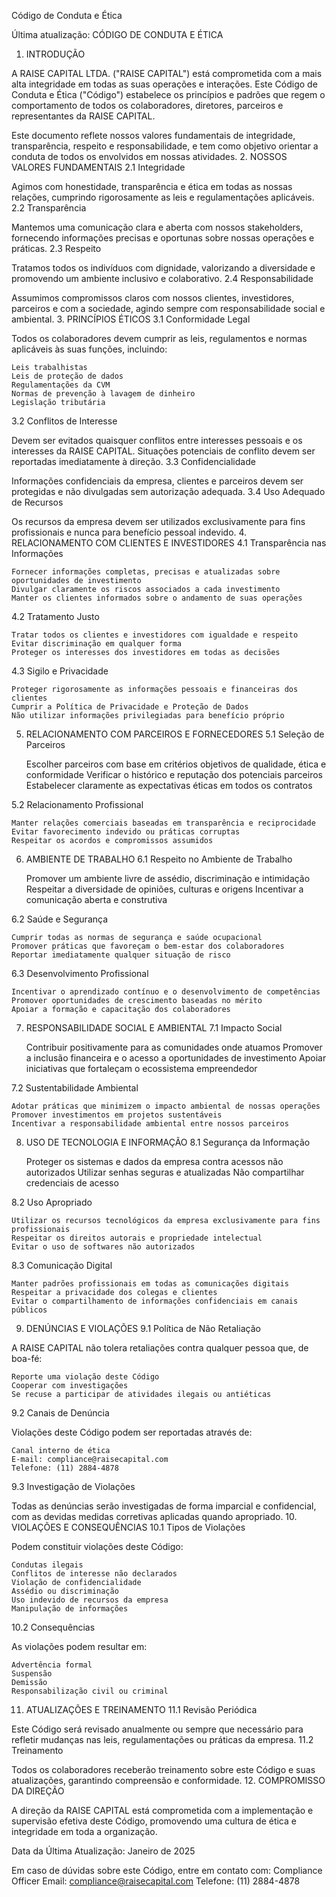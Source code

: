 Código de Conduta e Ética

Última atualização: 
CÓDIGO DE CONDUTA E ÉTICA
1. INTRODUÇÃO

A RAISE CAPITAL LTDA. ("RAISE CAPITAL") está comprometida com a mais alta integridade em todas as suas operações e interações. Este Código de Conduta e Ética ("Código") estabelece os princípios e padrões que regem o comportamento de todos os colaboradores, diretores, parceiros e representantes da RAISE CAPITAL.

Este documento reflete nossos valores fundamentais de integridade, transparência, respeito e responsabilidade, e tem como objetivo orientar a conduta de todos os envolvidos em nossas atividades.
2. NOSSOS VALORES FUNDAMENTAIS
2.1 Integridade

Agimos com honestidade, transparência e ética em todas as nossas relações, cumprindo rigorosamente as leis e regulamentações aplicáveis.
2.2 Transparência

Mantemos uma comunicação clara e aberta com nossos stakeholders, fornecendo informações precisas e oportunas sobre nossas operações e práticas.
2.3 Respeito

Tratamos todos os indivíduos com dignidade, valorizando a diversidade e promovendo um ambiente inclusivo e colaborativo.
2.4 Responsabilidade

Assumimos compromissos claros com nossos clientes, investidores, parceiros e com a sociedade, agindo sempre com responsabilidade social e ambiental.
3. PRINCÍPIOS ÉTICOS
3.1 Conformidade Legal

Todos os colaboradores devem cumprir as leis, regulamentos e normas aplicáveis às suas funções, incluindo:

    Leis trabalhistas
    Leis de proteção de dados
    Regulamentações da CVM
    Normas de prevenção à lavagem de dinheiro
    Legislação tributária

3.2 Conflitos de Interesse

Devem ser evitados quaisquer conflitos entre interesses pessoais e os interesses da RAISE CAPITAL. Situações potenciais de conflito devem ser reportadas imediatamente à direção.
3.3 Confidencialidade

Informações confidenciais da empresa, clientes e parceiros devem ser protegidas e não divulgadas sem autorização adequada.
3.4 Uso Adequado de Recursos

Os recursos da empresa devem ser utilizados exclusivamente para fins profissionais e nunca para benefício pessoal indevido.
4. RELACIONAMENTO COM CLIENTES E INVESTIDORES
4.1 Transparência nas Informações

    Fornecer informações completas, precisas e atualizadas sobre oportunidades de investimento
    Divulgar claramente os riscos associados a cada investimento
    Manter os clientes informados sobre o andamento de suas operações

4.2 Tratamento Justo

    Tratar todos os clientes e investidores com igualdade e respeito
    Evitar discriminação em qualquer forma
    Proteger os interesses dos investidores em todas as decisões

4.3 Sigilo e Privacidade

    Proteger rigorosamente as informações pessoais e financeiras dos clientes
    Cumprir a Política de Privacidade e Proteção de Dados
    Não utilizar informações privilegiadas para benefício próprio

5. RELACIONAMENTO COM PARCEIROS E FORNECEDORES
5.1 Seleção de Parceiros

    Escolher parceiros com base em critérios objetivos de qualidade, ética e conformidade
    Verificar o histórico e reputação dos potenciais parceiros
    Estabelecer claramente as expectativas éticas em todos os contratos

5.2 Relacionamento Profissional

    Manter relações comerciais baseadas em transparência e reciprocidade
    Evitar favorecimento indevido ou práticas corruptas
    Respeitar os acordos e compromissos assumidos

6. AMBIENTE DE TRABALHO
6.1 Respeito no Ambiente de Trabalho

    Promover um ambiente livre de assédio, discriminação e intimidação
    Respeitar a diversidade de opiniões, culturas e origens
    Incentivar a comunicação aberta e construtiva

6.2 Saúde e Segurança

    Cumprir todas as normas de segurança e saúde ocupacional
    Promover práticas que favoreçam o bem-estar dos colaboradores
    Reportar imediatamente qualquer situação de risco

6.3 Desenvolvimento Profissional

    Incentivar o aprendizado contínuo e o desenvolvimento de competências
    Promover oportunidades de crescimento baseadas no mérito
    Apoiar a formação e capacitação dos colaboradores

7. RESPONSABILIDADE SOCIAL E AMBIENTAL
7.1 Impacto Social

    Contribuir positivamente para as comunidades onde atuamos
    Promover a inclusão financeira e o acesso a oportunidades de investimento
    Apoiar iniciativas que fortaleçam o ecossistema empreendedor

7.2 Sustentabilidade Ambiental

    Adotar práticas que minimizem o impacto ambiental de nossas operações
    Promover investimentos em projetos sustentáveis
    Incentivar a responsabilidade ambiental entre nossos parceiros

8. USO DE TECNOLOGIA E INFORMAÇÃO
8.1 Segurança da Informação

    Proteger os sistemas e dados da empresa contra acessos não autorizados
    Utilizar senhas seguras e atualizadas
    Não compartilhar credenciais de acesso

8.2 Uso Apropriado

    Utilizar os recursos tecnológicos da empresa exclusivamente para fins profissionais
    Respeitar os direitos autorais e propriedade intelectual
    Evitar o uso de softwares não autorizados

8.3 Comunicação Digital

    Manter padrões profissionais em todas as comunicações digitais
    Respeitar a privacidade dos colegas e clientes
    Evitar o compartilhamento de informações confidenciais em canais públicos

9. DENÚNCIAS E VIOLAÇÕES
9.1 Política de Não Retaliação

A RAISE CAPITAL não tolera retaliações contra qualquer pessoa que, de boa-fé:

    Reporte uma violação deste Código
    Cooperar com investigações
    Se recuse a participar de atividades ilegais ou antiéticas

9.2 Canais de Denúncia

Violações deste Código podem ser reportadas através de:

    Canal interno de ética
    E-mail: compliance@raisecapital.com
    Telefone: (11) 2884-4878

9.3 Investigação de Violações

Todas as denúncias serão investigadas de forma imparcial e confidencial, com as devidas medidas corretivas aplicadas quando apropriado.
10. VIOLAÇÕES E CONSEQUÊNCIAS
10.1 Tipos de Violações

Podem constituir violações deste Código:

    Condutas ilegais
    Conflitos de interesse não declarados
    Violação de confidencialidade
    Assédio ou discriminação
    Uso indevido de recursos da empresa
    Manipulação de informações

10.2 Consequências

As violações podem resultar em:

    Advertência formal
    Suspensão
    Demissão
    Responsabilização civil ou criminal

11. ATUALIZAÇÕES E TREINAMENTO
11.1 Revisão Periódica

Este Código será revisado anualmente ou sempre que necessário para refletir mudanças nas leis, regulamentações ou práticas da empresa.
11.2 Treinamento

Todos os colaboradores receberão treinamento sobre este Código e suas atualizações, garantindo compreensão e conformidade.
12. COMPROMISSO DA DIREÇÃO

A direção da RAISE CAPITAL está comprometida com a implementação e supervisão efetiva deste Código, promovendo uma cultura de ética e integridade em toda a organização.

Data da Última Atualização: Janeiro de 2025

Em caso de dúvidas sobre este Código, entre em contato com:
Compliance Officer
Email: compliance@raisecapital.com
Telefone: (11) 2884-4878
